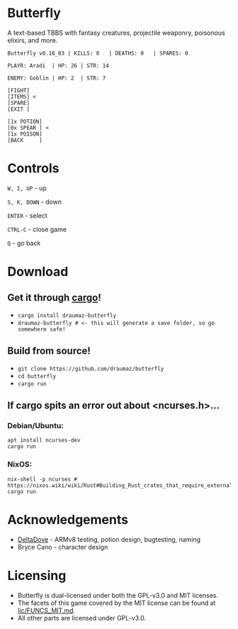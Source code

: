 # Butterfly
A text-based TBBS with fantasy creatures, projectile weaponry, poisonous elixirs, and more.

```
Butterfly v0.16_03 | KILLS: 0   | DEATHS: 0   | SPARES: 0

PLAYR: Aradi  | HP: 26 | STR: 14

ENEMY: Goblin | HP: 2  | STR: 7

[FIGHT]
[ITEMS] <
[SPARE]
[EXIT ]

[1x POTION]
[0x SPEAR ] <
[1x POISON]
[BACK     ]
```

# Controls

```W, I, UP``` - up

```S, K, DOWN``` - down

```ENTER``` - select

```CTRL-C``` - close game

```Q``` - go back

# Download

## Get it through <a href="https://crates.io/crates/draumaz-butterfly">cargo</a>!

- ```cargo install draumaz-butterfly```
- ```draumaz-butterfly # <- this will generate a save folder, so go somewhere safe!```

## Build from source!

- ```git clone https://github.com/draumaz/butterfly```
- ```cd butterfly```
- ```cargo run```

## If cargo spits an error out about <ncurses.h>...

### Debian/Ubuntu:
```
apt install ncurses-dev
cargo run
```

### NixOS:
```
nix-shell -p ncurses # https://nixos.wiki/wiki/Rust#Building_Rust_crates_that_require_external_system_libraries
cargo run
```
# Acknowledgements

- <a href="https://github.com/DeltaDove">DeltaDove</a> - ARMv8 testing, potion design, bugtesting, naming
- Bryce Cano - character design

# Licensing

- Butterfly is dual-licensed under both the GPL-v3.0 and MIT licenses.
- The facets of this game covered by the MIT license can be found at <a href="https://github.com/draumaz/butterfly/blob/main/lic/FUNCS_MIT.md">lic/FUNCS_MIT.md</a>. 
- All other parts are licensed under GPL-v3.0.
